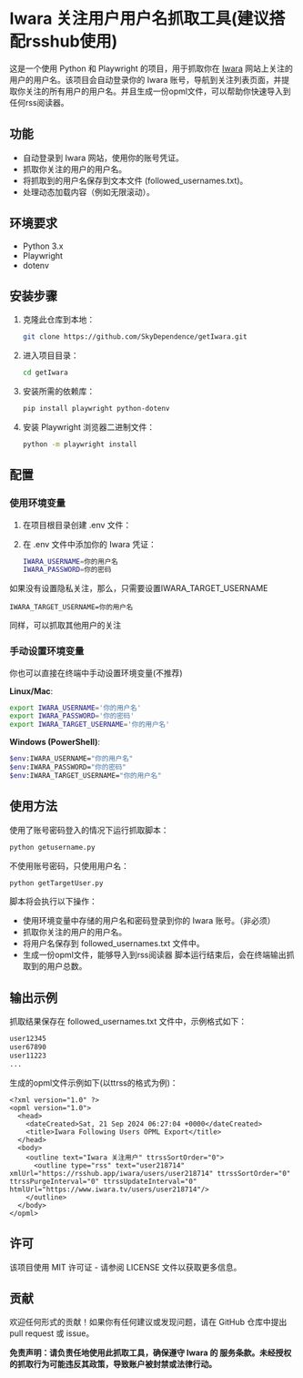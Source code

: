 
# Iwara 关注用户用户名抓取工具(建议搭配rsshub使用)

这是一个使用 Python 和 Playwright 的项目，用于抓取你在 [Iwara](https://www.iwara.tv) 网站上关注的用户的用户名。该项目会自动登录你的 Iwara 账号，导航到关注列表页面，并提取你关注的所有用户的用户名。并且生成一份opml文件，可以帮助你快速导入到任何rss阅读器。

## 功能

- 自动登录到 Iwara 网站，使用你的账号凭证。
- 抓取你关注的用户的用户名。
- 将抓取到的用户名保存到文本文件 (followed_usernames.txt)。
- 处理动态加载内容（例如无限滚动）。

## 环境要求

- Python 3.x
- Playwright
- dotenv

## 安装步骤

1. 克隆此仓库到本地：
   ```bash
   git clone https://github.com/SkyDependence/getIwara.git
   ```

2. 进入项目目录：
   ```bash
   cd getIwara
   ```

3. 安装所需的依赖库：
   ```bash
   pip install playwright python-dotenv
   ```

4. 安装 Playwright 浏览器二进制文件：
   ```bash
   python -m playwright install
   ```

## 配置

### 使用环境变量

1. 在项目根目录创建 .env 文件：

2. 在 .env 文件中添加你的 Iwara 凭证：
   ```bash
   IWARA_USERNAME=你的用户名
   IWARA_PASSWORD=你的密码
   ```

如果没有设置隐私关注，那么，只需要设置IWARA_TARGET_USERNAME
```
IWARA_TARGET_USERNAME=你的用户名
```
同样，可以抓取其他用户的关注

### 手动设置环境变量

你也可以直接在终端中手动设置环境变量(不推荐)

**Linux/Mac**:
```bash
export IWARA_USERNAME='你的用户名'
export IWARA_PASSWORD='你的密码'
export IWARA_TARGET_USERNAME='你的用户名'
```
**Windows (PowerShell)**:
```bash
$env:IWARA_USERNAME="你的用户名"
$env:IWARA_PASSWORD="你的密码"
$env:IWARA_TARGET_USERNAME="你的用户名"
```

## 使用方法
使用了账号密码登入的情况下运行抓取脚本：
```bash
python getusername.py
```
不使用账号密码，只使用用户名：
```bash
python getTargetUser.py
```

脚本将会执行以下操作：

- 使用环境变量中存储的用户名和密码登录到你的 Iwara 账号。（非必须）
- 抓取你关注的用户的用户名。
- 将用户名保存到 followed_usernames.txt 文件中。
- 生成一份opml文件，能够导入到rss阅读器
脚本运行结束后，会在终端输出抓取到的用户总数。

## 输出示例
抓取结果保存在 followed_usernames.txt 文件中，示例格式如下：
```python
user12345
user67890
user11223
...
```

生成的opml文件示例如下(以ttrss的格式为例)：
```
<?xml version="1.0" ?>
<opml version="1.0">
  <head>
    <dateCreated>Sat, 21 Sep 2024 06:27:04 +0000</dateCreated>
    <title>Iwara Following Users OPML Export</title>
  </head>
  <body>
    <outline text="Iwara 关注用户" ttrssSortOrder="0">
      <outline type="rss" text="user218714" xmlUrl="https://rsshub.app/iwara/users/user218714" ttrssSortOrder="0" ttrssPurgeInterval="0" ttrssUpdateInterval="0" htmlUrl="https://www.iwara.tv/users/user218714"/>
    </outline>
  </body>
</opml>
```

## 许可
该项目使用 MIT 许可证 - 请参阅 LICENSE 文件以获取更多信息。

## 贡献
欢迎任何形式的贡献！如果你有任何建议或发现问题，请在 GitHub 仓库中提出 pull request 或 issue。

**免责声明：请负责任地使用此抓取工具，确保遵守 Iwara 的 服务条款。未经授权的抓取行为可能违反其政策，导致账户被封禁或法律行动。**
